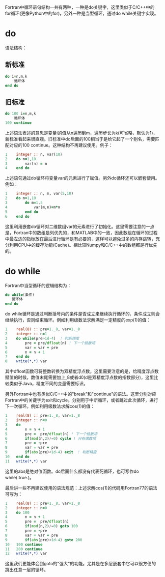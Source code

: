 Fortran中循环语句结构一共有两种，一种是do关键字，这里类似于C/C++中的for循环(更像Python中的for)，另外一种是当型循环，通过do while关键字实现。

# do

语法结构：

## 新标准
```fortran
do i=n,m,k
    循环体
end do
```
## 旧标准
```fortran
do 100 i=n,m,k
    循环体
100 continue
```
上述语法表述的意思是变量i的值从n遍历到m，遍历步长为k(可省略，默认为1)，新标准看起来很直观。旧标准中do后面的100相当于是给它起了一个别名，需要匹配对应的100 continue。这种结构不再建议使用。例子：
```fortran
1    integer :: n, var(10)
2    do n=1,10
3        var(n) = n
4    end do
```
上述语句通过do循环将变量var的元素进行了赋值。另外do循环还可以嵌套使用。例如：
```fortran
1    integer :: n, m, var(5,10)
2    do n=1,10
3        do m=1,5
4            var(m,n)=m*n
5        end do
6    end do
```
这里利用嵌套do循环对二维数组var的元素进行了初始化。这里需要注意的一点是，Fortran中的数组是列优先的，和MATLAB中的一致，因此数组在循环的过程中最左边的指标放在最后进行循环是有必要的，这样可以避免过多的内存跳转，充分利用CPU中的缓存功能(Cache)。相比较Numpy和C/C++中的数组都是行优先的。

# do while

Fortran中当型循环的逻辑结构为：
```fortran
do while(条件)
   循环体
end do
```
do while循环是通过判断括号内的条件是否成立来继续执行循环的，条件成立则会继续执行，否则结束循环。例如利用级数法求解满足一定精度的exp(1)的值：
```fortran
1    real(8) :: pre=1._8, var=1._8
2    integer :: n=1
3    do while(pre>1d-4)  ! 判断精度
4        pre = pre/dfloat(n) ! 下一个级数项
5        var = var + pre
6        n = n + 1
7    end do
8    write(*,*) var
```
其中dfloat函数可将整数转换为双精度浮点数，这里需要注意的是，给精度浮点数赋值的时候，数值末尾需要加上_8或者d0(d是双精度浮点数的指数部分)，这里比较类似于Java，精度不同的变量需要标识。

另外Fortran中也有类似C/C++中的"break"和"continue"的语法。这里分别对应Fortran中的关键字为exit和cycle。分别用于中断循环，或者跳过此次循环，进行下一次循环。例如利用级数法求解cos(1)的值：
```fortran
1    real(8) :: pre=1._8, var=1._8
2    integer :: n=0
3    do
4        n = n + 1
5        pre =  pre/dfloat(n) ! 下一个级数项
6        if(mod(n,2)/=0) cycle ! 只有偶数项
7        pre = -pre
8        var = var + pre
9        if(abs(pre)<1d-4) exit  ! 判断精度
10   end do
11   write(*,*) var
```
这里的abs是绝对值函数。do后面什么都没有代表死循环，也可写作do while(.true.)。

最后讲一些不再建议使用的语法规范：上述求解cos(1)的代码用Fortran77的语法可写为：
```fortran
1    real(8) :: pre=1._8, var=1._8
2    integer :: n=0
3    do 100
4        n = n + 1
5        pre =  pre/dfloat(n)
6        if(mod(n,2)/=0) goto 100
7        pre = -pre
8        var = var + pre
9        if(abs(pre)<1d-4) goto 200
10   100 continue
11   200 continue
12   write(*,*) var
```
这里我们更能体会到goto的"强大"的功能。尤其是在多层嵌套中它可以很方便的跳出任意一层的循环。
